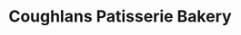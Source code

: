 ---
title: "Coughlans Patisserie Bakery"
url: /beckenham/coughlans-patisserie-bakery/
shop: Bäckerei
---
